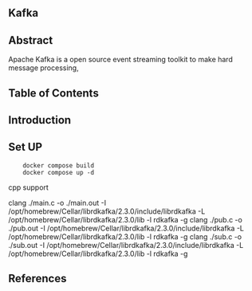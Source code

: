## Kafka 


## Abstract

Apache Kafka is a open source event streaming toolkit to make hard message processing, 


## Table of Contents



## Introduction




## Set UP

```
    docker compose build 
    docker compose up -d
```



cpp support

clang  ./main.c -o ./main.out -I /opt/homebrew/Cellar/librdkafka/2.3.0/include/librdkafka -L /opt/homebrew/Cellar/librdkafka/2.3.0/lib -l rdkafka -g 
clang  ./pub.c -o ./pub.out -I /opt/homebrew/Cellar/librdkafka/2.3.0/include/librdkafka -L /opt/homebrew/Cellar/librdkafka/2.3.0/lib -l rdkafka -g 
clang  ./sub.c -o ./sub.out -I /opt/homebrew/Cellar/librdkafka/2.3.0/include/librdkafka -L /opt/homebrew/Cellar/librdkafka/2.3.0/lib -l rdkafka -g 


## References



